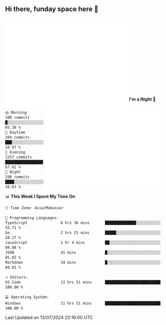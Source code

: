## Hi there, funday space here 🚀

<img align="left" width="400" alt="🌞" src="https://raw.githubusercontent.com/fhasnur/fhasnur/master/general.svg?token=ATQS65TR7ETTG5RLJUDIDBLBN34HE">
<img align="right" width="380" alt="🌞" src="https://raw.githubusercontent.com/fhasnur/fhasnur/master/statistics.svg?token=ATQS65TR7ETTG5RLJUDIDBLBN34HE">

<br><br><br><br><br><br><br><br><br><br><br><br><br><br>

<!--START_SECTION:waka-->
**I'm a Night 🦉** 

```text
🌞 Morning                100 commits         █░░░░░░░░░░░░░░░░░░░░░░░░   05.38 % 
🌆 Daytime                204 commits         ███░░░░░░░░░░░░░░░░░░░░░░   10.97 % 
🌃 Evening                1257 commits        █████████████████░░░░░░░░   67.62 % 
🌙 Night                  298 commits         ████░░░░░░░░░░░░░░░░░░░░░   16.03 % 
```


📊 **This Week I Spent My Time On** 

```text
🕑︎ Time Zone: Asia/Makassar

💬 Programming Languages: 
TypeScript               6 hrs 36 mins       ██████████████░░░░░░░░░░░   55.71 % 
Go                       2 hrs 23 mins       █████░░░░░░░░░░░░░░░░░░░░   20.17 % 
JavaScript               1 hr 4 mins         ██░░░░░░░░░░░░░░░░░░░░░░░   09.08 % 
JSON                     41 mins             █░░░░░░░░░░░░░░░░░░░░░░░░   05.82 % 
Markdown                 34 mins             █░░░░░░░░░░░░░░░░░░░░░░░░   04.81 % 

🔥 Editors: 
VS Code                  11 hrs 51 mins      █████████████████████████   100.00 % 

💻 Operating System: 
Windows                  11 hrs 51 mins      █████████████████████████   100.00 % 
```


 Last Updated on 13/07/2024 22:16:00 UTC
<!--END_SECTION:waka-->
